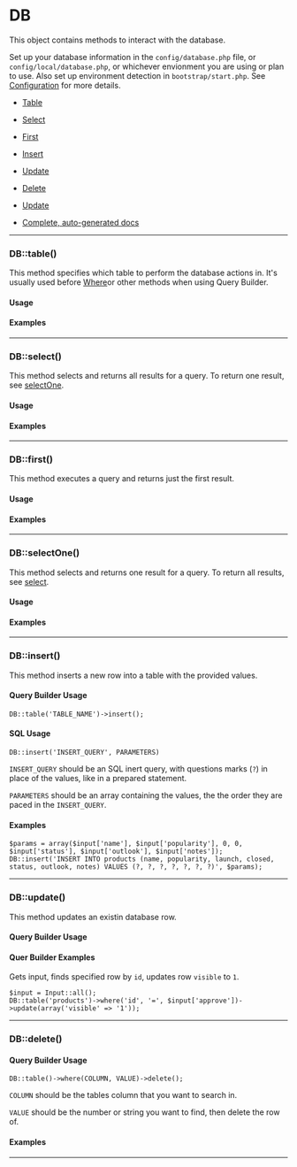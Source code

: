 # DB

This object contains methods to interact with the database.

Set up your database information in the `config/database.php` file, or `config/local/database.php`, or whichever envionment you are using or plan to use. Also set up environment detection in `bootstrap/start.php`. See [Configuration](/doc/configuration.php) for more details.

- [Table](#table)
- [Select](#select)
- [First](#first)
- [Insert](#insert)
- [Update](#update)
- [Delete](#delete)
- [Update](#update)

- [Complete, auto-generated docs](/api/4.2/Illuminate/Database/Connection.html)

___

<a name="table"></a>

### DB::table()

This method specifies which table to perform the database actions in. It's usually used before [Where](#where)or other methods when using Query Builder.

#### Usage

	

#### Examples

___

<a name="select"></a>

### DB::select()

This method selects and returns all results for a query. To return one result, see [selectOne](#selectOne).

#### Usage



#### Examples

___

<a name="first"></a>

### DB::first()

This method executes a query and returns just the first result.

#### Usage

	

#### Examples

___

<a name="selectOne"></a>

### DB::selectOne()

This method selects and returns one result for a query. To return all results, see [select](#select).

#### Usage



#### Examples

___

<a name="insert"></a>

### DB::insert()

This method inserts a new row into a table with the provided values.

#### Query Builder Usage

	DB::table('TABLE_NAME')->insert();

#### SQL Usage

	DB::insert('INSERT_QUERY', PARAMETERS)

`INSERT_QUERY` should be an SQL inert query, with questions marks (`?`) in place of the values, like in a prepared statement.

`PARAMETERS` should be an array containing the values, the the order they are paced in the `INSERT_QUERY`.

#### Examples

	$params = array($input['name'], $input['popularity'], 0, 0, $input['status'], $input['outlook'], $input['notes']);
	DB::insert('INSERT INTO products (name, popularity, launch, closed, status, outlook, notes) VALUES (?, ?, ?, ?, ?, ?, ?)', $params);

___

<a name="update"></a>

### DB::update()

This method updates an existin database row.

#### Query Builder Usage
	


#### Quer Builder Examples

Gets input, finds specified row by `id`, updates row `visible` to `1`.

	$input = Input::all();
	DB::table('products')->where('id', '=', $input['approve'])->update(array('visible' => '1'));

___

<a name="delete"></a>

### DB::delete()

#### Query Builder Usage

	DB::table()->where(COLUMN, VALUE)->delete();

`COLUMN` should be the tables column that you want to search in.

`VALUE` should be the number or string you want to find, then delete the row of. 

#### Examples


___